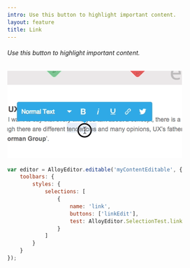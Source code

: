 ```yaml
---
intro: Use this button to highlight important content.
layout: feature
title: Link
---
```

###### Use this button to highlight important content.

<div class="thumbnail">
  <img class="img img-polaroid" src="/images/features/button-link.gif"/>
</div>

```javascript
var editor = AlloyEditor.editable('myContentEditable', {
	toolbars: {
		styles: {
			selections: [
				{
					name: 'link',
					buttons: ['linkEdit'],
					test: AlloyEditor.SelectionTest.link
				}
			]
		}
	}
});
```
